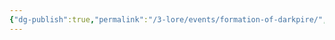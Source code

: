 ```yaml
---
{"dg-publish":true,"permalink":"/3-lore/events/formation-of-darkpire/","created":"2024-11-25T22:36:35.634-05:00"}
---
```


